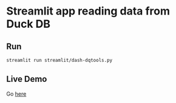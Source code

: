 # Streamlit app reading data from Duck DB

## Run
```bash
streamlit run streamlit/dash-dqtools.py
```

## Live Demo
Go [here](https://il-dat-duckdb-demo-streamlitdash-dqtools-gcft1a.streamlit.app/)